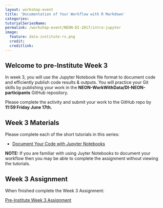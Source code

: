 ```yaml
---
layout: workshop-event
title: 'Documentation of Your Workflow with R Markdown'
categories: 
tutorialSeriesName: 
permalink: /workshop-event/NEON-DI-2017/intro-jupyter
image:
  feature: data-institute-rs.png
  credit:
  creditlink:
---
```

## Welcome to pre-Institute Week 3

In week 3, you will use the Jupyter Notebook file format to document code and efficiently
publish code results & outputs. You will practice your Git skills by publishing
your work in the **NEON-WorkWithData/DI-NEON-participants** GitHub repository.

Please complete the activity and submit your work to the GitHub repo by
**11:59 Friday June 17th.**

## Week 3 Materials
Please complete each of the short tutorials in this series: 

* <a href="{{ site.baseurl }}/tutorial-series/JupPy/"> Document Your Code with Jupyter Notebooks </a>

**NOTE:** If you are familiar with using Juyter Notebooks to document your
workflow then you may be able to complete the assignment without viewing the 
tutorials.


## Week 3 Assignment

When finished complete the Week 3 Assignment: 

<a class="btn btn-info" href="{{ site.baseurl}}/reproducible-research/jup-py-activity">
Pre-Institute Week 3 Assignment</a> 
